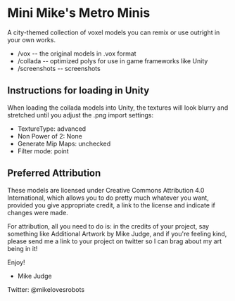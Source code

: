 Mini Mike's Metro Minis
=======================

A city-themed collection of voxel models you can remix or use outright in your 
own works.

  * /vox -- the original models in .vox format
  * /collada -- optimized polys for use in game frameworks like Unity
  * /screenshots -- screenshots


Instructions for loading in Unity
---------------------------------
When loading the collada models into Unity, the textures will look blurry and 
stretched until you adjust the .png import settings:

  * TextureType: advanced
  * Non Power of 2: None
  * Generate Mip Maps: unchecked
  * Filter mode: point


Preferred Attribution
---------------------
These models are licensed under Creative Commons Attribution 4.0 International,
which allows you to do pretty much whatever you want, provided you give 
appropriate credit, a link to the license and indicate if changes were made.

For attribution, all you need to do is: in the credits of your project, say 
something like Additional Artwork by Mike Judge, and if you're feeling kind, 
please send me a link to your project on twitter so I can brag about my art 
being in it!

Enjoy!

- Mike Judge

Twitter: @mikelovesrobots
